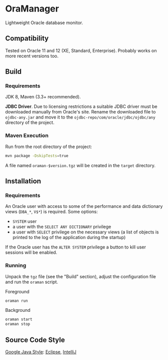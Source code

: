 OraManager
==========

Lightweight Oracle database monitor.

Compatibility
-------------

Tested on Oracle 11 and 12 (XE, Standard, Enterprise). Probably works on more
recent versions too.

Build
-----

### Requirements

JDK 8, Maven (3.3+ recommended).

__JDBC Driver__. Due to licensing restrictions a suitable JDBC driver must be
downloaded manually from Oracle's site. Rename the downloaded file to
`ojdbc-any.jar` and move it to the `ojdbc-repo/com/oracle/jdbc/ojdbc/any`
directory of the project.

### Maven Execution

Run from the root directory of the project:

```bash
mvn package -DskipTests=true
```

A file named `oraman-$version.tgz` will be created in the `target` directory.

Installation
------------

### Requirements

An Oracle user with access to some of the performance and data dictionary views
(`DBA_*`, `V$*`) is required. Some options:

- `SYSTEM` user
- a user with the `SELECT ANY DICTIONARY` privilege
- a user with `SELECT` privilege on the necessary views (a list of objects is
  printed to the log of the application during the startup)

If the Oracle user has the `ALTER SYSTEM` privilege a button to kill user
sessions will be enabled.

### Running

Unpack the `tgz` file (see the "Build" section), adjust the configuration file
and run the `oraman` script.

Foreground

```bash
oraman run
```

Background

```bash
oraman start
oraman stop
```

Source Code Style
-----------------

[Google Java Style][]: [Eclipse][], [IntelliJ][]

[Google Java Style]: https://github.com/google/styleguide/blob/gh-pages/javaguide.html
[Eclipse]: https://github.com/google/styleguide/blob/gh-pages/eclipse-java-google-style.xml
[IntelliJ]: https://github.com/google/styleguide/blob/gh-pages/intellij-java-google-style.xml
